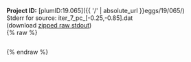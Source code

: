 **Project ID:** [plumID:19.065]({{ '/' | absolute_url }}eggs/19/065/)  
Stderr for source:  iter_7_pc_[-0.25,-0.85].dat   
(download [zipped raw stdout](iter_7_pc_[-0.25,-0.85].dat.plumed.stdout.txt.zip))  
{% raw %}
<pre>
</pre>
{% endraw %}
